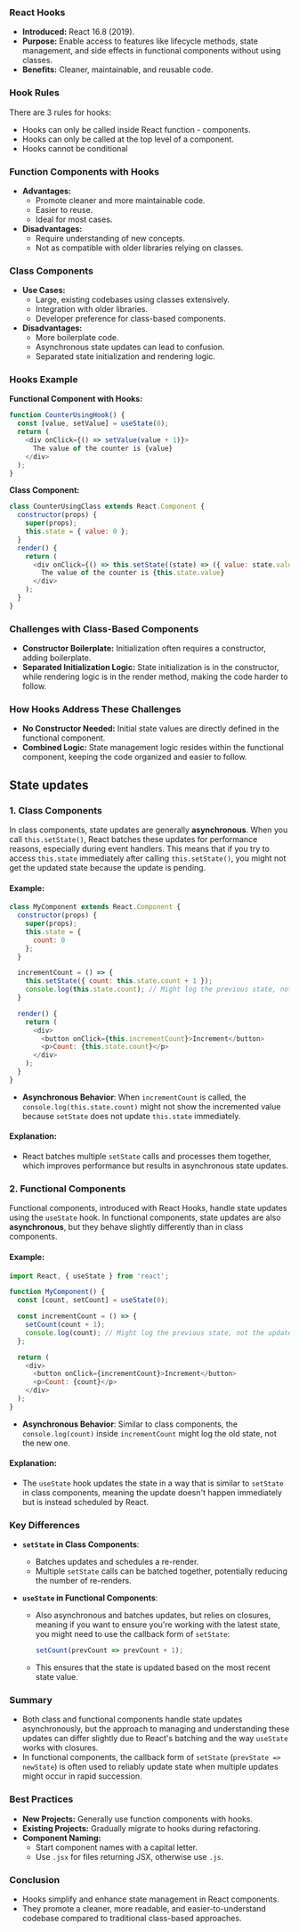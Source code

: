 ### React Hooks

- **Introduced:** React 16.8 (2019).
- **Purpose:** Enable access to features like lifecycle methods, state management, and side effects in functional components without using classes.
- **Benefits:** Cleaner, maintainable, and reusable code.

### Hook Rules
There are 3 rules for hooks:

- Hooks can only be called inside React function - components.
- Hooks can only be called at the top level of a component.
- Hooks cannot be conditional

### Function Components with Hooks
- **Advantages:**
  - Promote cleaner and more maintainable code.
  - Easier to reuse.
  - Ideal for most cases.
- **Disadvantages:**
  - Require understanding of new concepts.
  - Not as compatible with older libraries relying on classes.

### Class Components
- **Use Cases:**
  - Large, existing codebases using classes extensively.
  - Integration with older libraries.
  - Developer preference for class-based components.
- **Disadvantages:**
  - More boilerplate code.
  - Asynchronous state updates can lead to confusion.
  - Separated state initialization and rendering logic.

### Hooks Example

**Functional Component with Hooks:**
```javascript
function CounterUsingHook() {
  const [value, setValue] = useState(0);
  return (
    <div onClick={() => setValue(value + 1)}>
      The value of the counter is {value}
    </div>
  );
}
```

**Class Component:**
```javascript
class CounterUsingClass extends React.Component {
  constructor(props) {
    super(props);
    this.state = { value: 0 };
  }
  render() {
    return (
      <div onClick={() => this.setState((state) => ({ value: state.value + 1 }))}>
        The value of the counter is {this.state.value}
      </div>
    );
  }
}
```

### Challenges with Class-Based Components
- **Constructor Boilerplate:** Initialization often requires a constructor, adding boilerplate.
- **Separated Initialization Logic:** State initialization is in the constructor, while rendering logic is in the render method, making the code harder to follow.

### How Hooks Address These Challenges
- **No Constructor Needed:** Initial state values are directly defined in the functional component.
- **Combined Logic:** State management logic resides within the functional component, keeping the code organized and easier to follow.

## State updates

### 1. **Class Components**

In class components, state updates are generally **asynchronous**. When you call `this.setState()`, React batches these updates for performance reasons, especially during event handlers. This means that if you try to access `this.state` immediately after calling `this.setState()`, you might not get the updated state because the update is pending.

#### Example:
```javascript
class MyComponent extends React.Component {
  constructor(props) {
    super(props);
    this.state = {
      count: 0
    };
  }

  incrementCount = () => {
    this.setState({ count: this.state.count + 1 });
    console.log(this.state.count); // Might log the previous state, not the updated one
  }

  render() {
    return (
      <div>
        <button onClick={this.incrementCount}>Increment</button>
        <p>Count: {this.state.count}</p>
      </div>
    );
  }
}
```

- **Asynchronous Behavior**: When `incrementCount` is called, the `console.log(this.state.count)` might not show the incremented value because `setState` does not update `this.state` immediately.

#### Explanation:
- React batches multiple `setState` calls and processes them together, which improves performance but results in asynchronous state updates.

### 2. **Functional Components**

Functional components, introduced with React Hooks, handle state updates using the `useState` hook. In functional components, state updates are also **asynchronous**, but they behave slightly differently than in class components.

#### Example:
```javascript
import React, { useState } from 'react';

function MyComponent() {
  const [count, setCount] = useState(0);

  const incrementCount = () => {
    setCount(count + 1);
    console.log(count); // Might log the previous state, not the updated one
  };

  return (
    <div>
      <button onClick={incrementCount}>Increment</button>
      <p>Count: {count}</p>
    </div>
  );
}
```

- **Asynchronous Behavior**: Similar to class components, the `console.log(count)` inside `incrementCount` might log the old state, not the new one.

#### Explanation:
- The `useState` hook updates the state in a way that is similar to `setState` in class components, meaning the update doesn't happen immediately but is instead scheduled by React.

### **Key Differences**

- **`setState` in Class Components**:
  - Batches updates and schedules a re-render.
  - Multiple `setState` calls can be batched together, potentially reducing the number of re-renders.

- **`useState` in Functional Components**:
  - Also asynchronous and batches updates, but relies on closures, meaning if you want to ensure you're working with the latest state, you might need to use the callback form of `setState`:
    ```javascript
    setCount(prevCount => prevCount + 1);
    ```
  - This ensures that the state is updated based on the most recent state value.

### **Summary**
- Both class and functional components handle state updates asynchronously, but the approach to managing and understanding these updates can differ slightly due to React's batching and the way `useState` works with closures.
- In functional components, the callback form of `setState` (`prevState => newState`) is often used to reliably update state when multiple updates might occur in rapid succession.

### Best Practices
- **New Projects:** Generally use function components with hooks.
- **Existing Projects:** Gradually migrate to hooks during refactoring.
- **Component Naming:**
  - Start component names with a capital letter.
  - Use `.jsx` for files returning JSX, otherwise use `.js`.

### Conclusion
- Hooks simplify and enhance state management in React components.
- They promote a cleaner, more readable, and easier-to-understand codebase compared to traditional class-based approaches.


